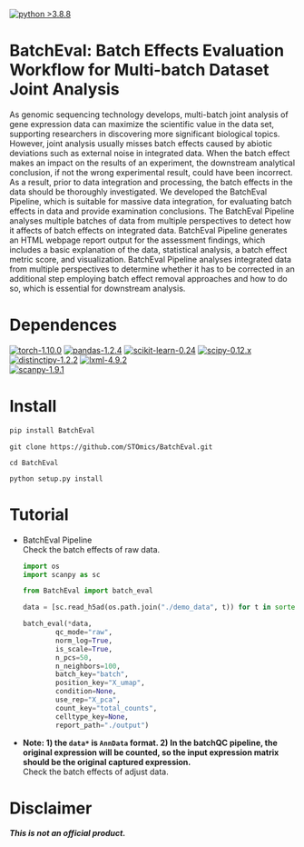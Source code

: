 [![python >3.8.8](https://img.shields.io/badge/python-3.8.8-brightgreen)](https://www.python.org/)

# BatchEval: Batch Effects Evaluation Workflow for Multi-batch Dataset Joint Analysis

As genomic sequencing technology develops, multi-batch joint analysis of gene expression data can maximize the
scientific value in the data set, supporting researchers in discovering more significant biological topics. However,
joint analysis usually misses batch effects caused by abiotic deviations such as external noise in integrated data. When
the batch effect makes an impact on the results of an experiment, the downstream analytical conclusion, if not the wrong
experimental result, could have been incorrect. As a result, prior to data integration and processing, the batch effects
in the data should be thoroughly investigated. We developed the BatchEval Pipeline, which is suitable for massive data
integration, for evaluating batch effects in data and provide examination conclusions. The BatchEval Pipeline analyses
multiple batches of data from multiple perspectives to detect how it affects of batch effects on integrated data.
BatchEval Pipeline generates an HTML webpage report output for the assessment findings, which includes a basic
explanation of the data, statistical analysis, a batch effect metric score, and visualization. BatchEval Pipeline
analyses integrated data from multiple perspectives to determine whether it has to be corrected in an additional step
employing batch effect removal approaches and how to do so, which is essential for downstream analysis.

# Dependences

[![torch-1.10.0](https://img.shields.io/badge/torch-1.10.0-red)](https://pytorch.org/get-started/previous-versions/)
[![pandas-1.2.4](https://img.shields.io/badge/pandas-1.2.4-lightgrey)](https://github.com/pandas-dev/pandas)
[![scikit-learn-0.24](https://img.shields.io/badge/scikit-0.24.x-brightgreen)](https://github.com/scikit-learn/scikit-learn/tree/0.24.X)
[![scipy-0.12.x](https://img.shields.io/badge/scipy-0.12.x-yellow)](https://github.com/scipy/scipy/tree/maintenance/0.12.x)
[![distinctipy-1.2.2](https://img.shields.io/badge/distinctipy-1.2.2-green)](https://github.com/alan-turing-institute/distinctipy/tree/v1.2.2)
[![lxml-4.9.2](https://img.shields.io/badge/lxml-4.9.2-9cf)](https://github.com/lxml/lxml/tree/lxml-4.9.2)                  
[![scanpy-1.9.1](https://img.shields.io/badge/scanpy-1.9.1-informational)](https://pypi.org/project/scanpy/)

# Install
   
```python
pip install BatchEval
```    
        
```git
git clone https://github.com/STOmics/BatchEval.git

cd BatchEval

python setup.py install
```

# Tutorial

- BatchEval Pipeline           
  Check the batch effects of raw data.
  ```python
  import os
  import scanpy as sc
  
  from BatchEval import batch_eval
  ```
  
  ```python
  data = [sc.read_h5ad(os.path.join("./demo_data", t)) for t in sorted(os.listdir("./demo_data")) if t.endswith("h5ad")]
  ```
        
  ```python
  batch_eval(*data,
          qc_mode="raw",
          norm_log=True,
          is_scale=True,
          n_pcs=50,
          n_neighbors=100,
          batch_key="batch",
          position_key="X_umap",
          condition=None,
          use_rep="X_pca",
          count_key="total_counts",
          celltype_key=None,
          report_path="./output")
  ```      
        
- **Note: 1) the `data*` is `AnnData` format. 2) In the batchQC pipeline, the original expression will be counted, so
  the input expression matrix should be the original captured expression.**        
  Check the batch effects of adjust data.

# Disclaimer

***This is not an official product.***       
         
        


            
            
            
            
